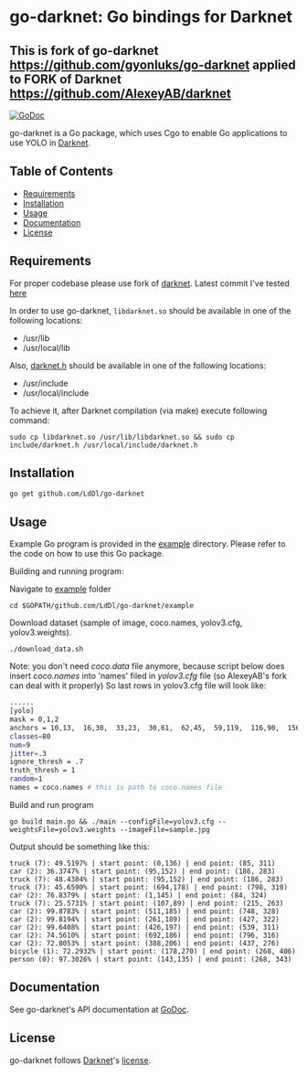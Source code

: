 # go-darknet: Go bindings for Darknet

## This is fork of go-darknet https://github.com/gyonluks/go-darknet applied to FORK of Darknet https://github.com/AlexeyAB/darknet

[![GoDoc](https://godoc.org/github.com/LdDl/go-darknet?status.svg)](https://godoc.org/github.com/LdDl/go-darknet)

go-darknet is a Go package, which uses Cgo to enable Go applications to use YOLO in [Darknet].

## Table of Contents

- [Requirements](#requirements)
- [Installation](#installation)
- [Usage](#usage)
- [Documentation](#documentation)
- [License](#license)

## Requirements

For proper codebase please use fork of [darknet](https://github.com/AlexeyAB/darknet). Latest commit I've tested [here](https://github.com/AlexeyAB/darknet/commit/64fb042c63637038671ae9d53c06165599b28912)

In order to use go-darknet, `libdarknet.so` should be available in one of
the following locations:

* /usr/lib
* /usr/local/lib

Also, [darknet.h] should be available in one of the following locations:

* /usr/include
* /usr/local/include

To achieve it, after Darknet compilation (via make) execute following command:
```shell
sudo cp libdarknet.so /usr/lib/libdarknet.so && sudo cp include/darknet.h /usr/local/include/darknet.h
```

## Installation

```shell
go get github.com/LdDl/go-darknet
```

## Usage

Example Go program is provided in the [example] directory. Please refer to the code on how to use this Go package.

Building and running program:

Navigate to [example] folder
```shell
cd $GOPATH/github.com/LdDl/go-darknet/example
```

Download dataset (sample of image, coco.names, yolov3.cfg, yolov3.weights).
```shell
./download_data.sh
```
Note: you don't need *coco.data* file anymore, because script below does insert *coco.names* into 'names' filed in *yolov3.cfg* file (so AlexeyAB's fork can deal with it properly)
So last rows in yolov3.cfg file will look like:
```bash
......
[yolo]
mask = 0,1,2
anchors = 10,13,  16,30,  33,23,  30,61,  62,45,  59,119,  116,90,  156,198,  373,326
classes=80
num=9
jitter=.3
ignore_thresh = .7
truth_thresh = 1
random=1
names = coco.names # this is path to coco.names file
```

Build and run program
```
go build main.go && ./main --configFile=yolov3.cfg --weightsFile=yolov3.weights --imageFile=sample.jpg
```

Output should be something like this:
```shell
truck (7): 49.5197% | start point: (0,136) | end point: (85, 311)
car (2): 36.3747% | start point: (95,152) | end point: (186, 283)
truck (7): 48.4384% | start point: (95,152) | end point: (186, 283)
truck (7): 45.6590% | start point: (694,178) | end point: (798, 310)
car (2): 76.8379% | start point: (1,145) | end point: (84, 324)
truck (7): 25.5731% | start point: (107,89) | end point: (215, 263)
car (2): 99.8783% | start point: (511,185) | end point: (748, 328)
car (2): 99.8194% | start point: (261,189) | end point: (427, 322)
car (2): 99.6408% | start point: (426,197) | end point: (539, 311)
car (2): 74.5610% | start point: (692,186) | end point: (796, 316)
car (2): 72.8053% | start point: (388,206) | end point: (437, 276)
bicycle (1): 72.2932% | start point: (178,270) | end point: (268, 406)
person (0): 97.3026% | start point: (143,135) | end point: (268, 343)
```
## Documentation

See go-darknet's API documentation at [GoDoc].

## License

go-darknet follows [Darknet]'s [license].


[Darknet]: https://github.com/pjreddie/darknet
[license]: https://github.com/pjreddie/darknet/blob/master/LICENSE
[darknet.h]: https://github.com/AlexeyAB/darknet/blob/master/include/darknet.h
[include/darknet.h]: https://github.com/AlexeyAB/darknet/blob/master/include/darknet.h
[Makefile]: https://github.com/alexeyab/darknet/blob/master/Makefile
[example]: /example
[GoDoc]: https://godoc.org/github.com/LdDl/go-darknet
